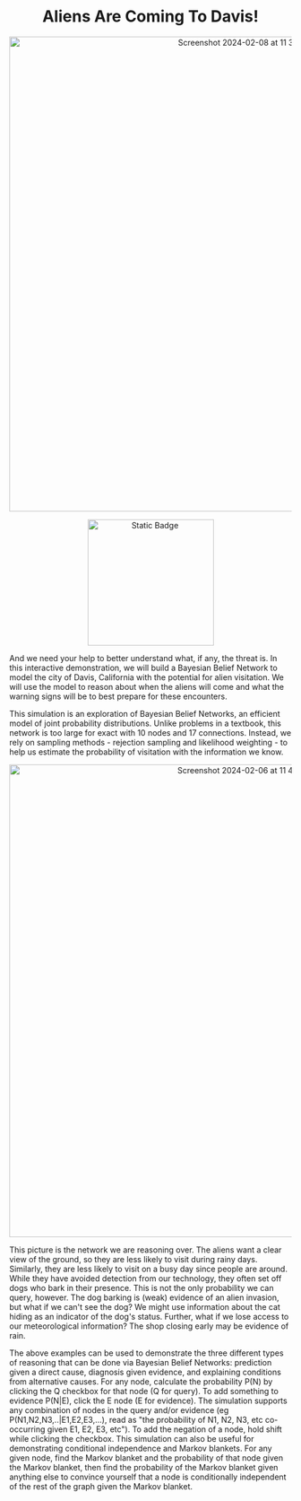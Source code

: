 <div align="center">

# Aliens Are Coming To Davis!

<img width="847" alt="Screenshot 2024-02-08 at 11 37 50 PM" src="https://github.com/MLivanos/BaysianBeliefNetworks/assets/59032623/d9b59373-c5a4-4692-9531-ae1ed8c48aa6">

<br>

<p><a href="https://play.unity.com/mg/other/webgl-builds-390406"><img alt="Static Badge" src="https://img.shields.io/badge/PLAY-black?style=for-the-badge&logo=unity&logoColor=white&labelColor=black&color=black&link=mlivanos.github.io%2FSearchAlgorithmVisualizer%2F" style="width:225px;"/></a></p>

</div>

And we need your help to better understand what, if any, the threat is. In this interactive demonstration, we will build a Bayesian Belief Network to model the city of Davis, California with the potential for alien visitation. We will use the model to reason about when the aliens will come and what the warning signs will be to best prepare for these encounters.

This simulation is an exploration of Bayesian Belief Networks, an efficient model of joint probability distributions. Unlike problems in a textbook, this network is too large for exact with 10 nodes and 17 connections. Instead, we rely on sampling methods - rejection sampling and likelihood weighting - to help us estimate the probability of visitation with the information we know.

<div align="center">
 
<img width="843" alt="Screenshot 2024-02-06 at 11 48 15 PM" src="https://github.com/MLivanos/BaysianBeliefNetworks/assets/59032623/f27a1f7f-db63-415d-bea0-9d238d396aca">

</div>

This picture is the network we are reasoning over. The aliens want a clear view of the ground, so they are less likely to visit during rainy days. Similarly, they are less likely to visit on a busy day since people are around. While they have avoided detection from our technology, they often set off dogs who bark in their presence. This is not the only probability we can query, however. The dog barking is (weak) evidence of an alien invasion, but what if we can't see the dog? We might use information about the cat hiding as an indicator of the dog's status. Further, what if we lose access to our meteorological information? The shop closing early may be evidence of rain.

The above examples can be used to demonstrate the three different types of reasoning that can be done via Bayesian Belief Networks: prediction given a direct cause, diagnosis given evidence, and explaining conditions from alternative causes. For any node, calculate the probability P(N) by clicking the Q checkbox for that node (Q for query). To add something to evidence P(N|E), click the E node (E for evidence). The simulation supports any combination of nodes in the query and/or evidence (eg P(N1,N2,N3,..|E1,E2,E3,...), read as "the probability of N1, N2, N3, etc co-occurring given E1, E2, E3, etc"). To add the negation of a node, hold shift while clicking the checkbox. This simulation can also be useful for demonstrating conditional independence and Markov blankets. For any given node, find the Markov blanket and the probability of that node given the Markov blanket, then find the probability of the Markov blanket given anything else to convince yourself that a node is conditionally independent of the rest of the graph given the Markov blanket.
